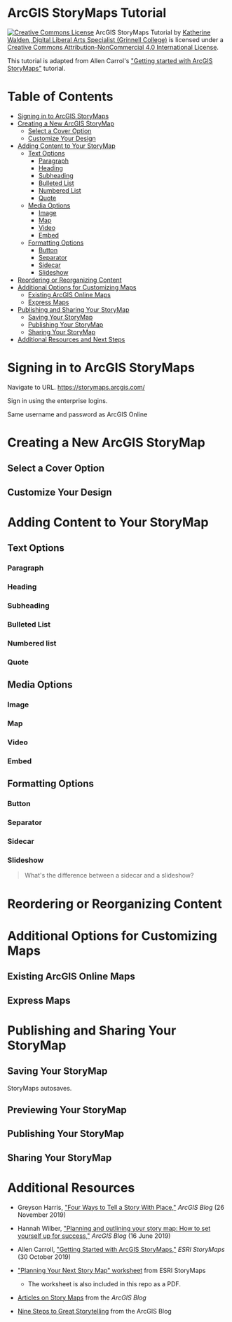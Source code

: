 # ArcGIS StoryMaps Tutorial

<a href="http://creativecommons.org/licenses/by-nc/4.0/" rel="license"><img style="border-width: 0;" src="https://i.creativecommons.org/l/by-nc/4.0/88x31.png" alt="Creative Commons License" /></a>
ArcGIS StoryMaps Tutorial by <a href="dlac.grinnell.edu" rel="cc:attributionURL">Katherine Walden, Digital Liberal Arts Specialist (Grinnell College)</a> is licensed under a <a href="http://creativecommons.org/licenses/by-nc/4.0/" rel="license">Creative Commons Attribution-NonCommercial 4.0 International License</a>.

This tutorial is adapted from Allen Carrol's ["Getting started with ArcGIS StoryMaps"](https://storymaps.arcgis.com/stories/cea22a609a1d4cccb8d54c650b595bc4) tutorial.

# Table of Contents

- [Signing in to ArcGIS StoryMaps](#signing-in-to-arcgis-storymaps)
- [Creating a New ArcGIS StoryMap](#creating-a-new-arcgis-storymap)
  * [Select a Cover Option](#select-a-cover-option)
  * [Customize Your Design](#customize-your-design)
- [Adding Content to Your StoryMap](#adding-content-to-your-storymap)
  * [Text Options](#text-options)
    * [Paragraph](#paragraph)
    * [Heading](#heading)
    * [Subheading](#subheading)
    * [Bulleted List](#bulleted-list)
    * [Numbered List](#numbered-list)
    * [Quote](#quote)
  * [Media Options](#media-options)
    * [Image](#image)
    * [Map](#map)
    * [Video](#video)
    * [Embed](#embed)
  * [Formatting Options](#formatting-options)
    * [Button](#button)
    * [Separator](#separator)
    * [Sidecar](#sidecar)
    * [Slideshow](#slideshow)
- [Reordering or Reorganizing Content](#reordering-or-reorganizing-content)
- [Additional Options for Customizing Maps](#additional-options-for-customizing-maps)
  * [Existing ArcGIS Online Maps](#existing-arcgis-online-maps)
  * [Express Maps](#express-maps)
- [Publishing and Sharing Your StoryMap](#publishing-and-sharing-your-storymap)
  * [Saving Your StoryMap](#saving-your-storymap)
  * [Publishing Your StoryMap](#publishing-your-storymap)
  * [Sharing Your StoryMap](#sharing-your-storymap)
- [Additional Resources and Next Steps](#additional-resources)

# Signing in to ArcGIS StoryMaps

Navigate to URL. https://storymaps.arcgis.com/

Sign in using the enterprise logins.

Same username and password as ArcGIS Online

# Creating a New ArcGIS StoryMap

## Select a Cover Option

## Customize Your Design

# Adding Content to Your StoryMap

## Text Options

### Paragraph

### Heading

### Subheading

### Bulleted List

### Numbered list

### Quote

## Media Options

### Image

### Map

### Video

### Embed

## Formatting Options

### Button

### Separator

### Sidecar

### Slideshow

<blockquote> What's the difference between a sidecar and a slideshow?</blockquote>

# Reordering or Reorganizing Content

# Additional Options for Customizing Maps

## Existing ArcGIS Online Maps

## Express Maps

# Publishing and Sharing Your StoryMap

## Saving Your StoryMap

StoryMaps autosaves.

## Previewing Your StoryMap

## Publishing Your StoryMap

## Sharing Your StoryMap

# Additional Resources

- Greyson Harris, ["Four Ways to Tell a Story With Place,"](https://storymaps.arcgis.com/stories/88bd5855dc3847769f2c6847b15af64e) *ArcGIS Blog* (26 November 2019)

- Hannah Wilber, ["Planning and outlining your story map: How to set yourself up for success,"](https://www.esri.com/arcgis-blog/products/arcgis-storymaps/sharing-collaboration/planning-and-outlining-your-story-map-how-to-set-yourself-up-for-success/) *ArcGIS Blog* (16 June 2019)

- Allen Carroll, ["Getting Started with ArcGIS StoryMaps,"](https://storymaps.arcgis.com/stories/cea22a609a1d4cccb8d54c650b595bc4) *ESRI StoryMaps* (30 October 2019)

- ["Planning Your Next Story Map" worksheet](https://www.esri.com/content/dam/esrisites/en-us/arcgis/products/storymaps-2019/Planning%20your%20next%20story%20map.docx) from ESRI StoryMaps
  * The worksheet is also included in this repo as a PDF.

- [Articles on Story Maps](https://www.esri.com/arcgis-blog/story-maps/) from the *ArcGIS Blog*

- [Nine Steps to Great Storytelling](https://storymaps.arcgis.com/stories/429bc4eed5f145109e603c9711a33407) from the ArcGIS Blog
